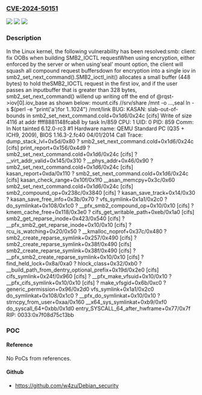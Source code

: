 ### [CVE-2024-50151](https://cve.mitre.org/cgi-bin/cvename.cgi?name=CVE-2024-50151)
![](https://img.shields.io/static/v1?label=Product&message=Linux&color=blue)
![](https://img.shields.io/static/v1?label=Version&message=e77fe73c7e38%3C%206f0516ef1290%20&color=brighgreen)
![](https://img.shields.io/static/v1?label=Vulnerability&message=n%2Fa&color=brighgreen)

### Description

In the Linux kernel, the following vulnerability has been resolved:smb: client: fix OOBs when building SMB2_IOCTL requestWhen using encryption, either enforced by the server or when using'seal' mount option, the client will squash all compound request buffersdown for encryption into a single iov in smb2_set_next_command().SMB2_ioctl_init() allocates a small buffer (448 bytes) to hold theSMB2_IOCTL request in the first iov, and if the user passes an inputbuffer that is greater than 328 bytes, smb2_set_next_command() willend up writing off the end of @rqst->iov[0].iov_base as shown below:  mount.cifs //srv/share /mnt -o ...,seal  ln -s $(perl -e "print('a')for 1..1024") /mnt/link  BUG: KASAN: slab-out-of-bounds in  smb2_set_next_command.cold+0x1d6/0x24c [cifs]  Write of size 4116 at addr ffff8881148fcab8 by task ln/859  CPU: 1 UID: 0 PID: 859 Comm: ln Not tainted 6.12.0-rc3 #1  Hardware name: QEMU Standard PC (Q35 + ICH9, 2009), BIOS  1.16.3-2.fc40 04/01/2014  Call Trace:   <TASK>   dump_stack_lvl+0x5d/0x80   ? smb2_set_next_command.cold+0x1d6/0x24c [cifs]   print_report+0x156/0x4d9   ? smb2_set_next_command.cold+0x1d6/0x24c [cifs]   ? __virt_addr_valid+0x145/0x310   ? __phys_addr+0x46/0x90   ? smb2_set_next_command.cold+0x1d6/0x24c [cifs]   kasan_report+0xda/0x110   ? smb2_set_next_command.cold+0x1d6/0x24c [cifs]   kasan_check_range+0x10f/0x1f0   __asan_memcpy+0x3c/0x60   smb2_set_next_command.cold+0x1d6/0x24c [cifs]   smb2_compound_op+0x238c/0x3840 [cifs]   ? kasan_save_track+0x14/0x30   ? kasan_save_free_info+0x3b/0x70   ? vfs_symlink+0x1a1/0x2c0   ? do_symlinkat+0x108/0x1c0   ? __pfx_smb2_compound_op+0x10/0x10 [cifs]   ? kmem_cache_free+0x118/0x3e0   ? cifs_get_writable_path+0xeb/0x1a0 [cifs]   smb2_get_reparse_inode+0x423/0x540 [cifs]   ? __pfx_smb2_get_reparse_inode+0x10/0x10 [cifs]   ? rcu_is_watching+0x20/0x50   ? __kmalloc_noprof+0x37c/0x480   ? smb2_create_reparse_symlink+0x257/0x490 [cifs]   ? smb2_create_reparse_symlink+0x38f/0x490 [cifs]   smb2_create_reparse_symlink+0x38f/0x490 [cifs]   ? __pfx_smb2_create_reparse_symlink+0x10/0x10 [cifs]   ? find_held_lock+0x8a/0xa0   ? hlock_class+0x32/0xb0   ? __build_path_from_dentry_optional_prefix+0x19d/0x2e0 [cifs]   cifs_symlink+0x24f/0x960 [cifs]   ? __pfx_make_vfsuid+0x10/0x10   ? __pfx_cifs_symlink+0x10/0x10 [cifs]   ? make_vfsgid+0x6b/0xc0   ? generic_permission+0x96/0x2d0   vfs_symlink+0x1a1/0x2c0   do_symlinkat+0x108/0x1c0   ? __pfx_do_symlinkat+0x10/0x10   ? strncpy_from_user+0xaa/0x160   __x64_sys_symlinkat+0xb9/0xf0   do_syscall_64+0xbb/0x1d0   entry_SYSCALL_64_after_hwframe+0x77/0x7f  RIP: 0033:0x7f08d75c13bb

### POC

#### Reference
No PoCs from references.

#### Github
- https://github.com/w4zu/Debian_security

